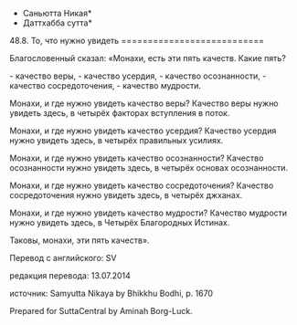 * Саньютта Никая*
* Даттхабба сутта*

48\.8\. То, что нужно увидеть
\=\=\=\=\=\=\=\=\=\=\=\=\=\=\=\=\=\=\=\=\=\=\=\=\=\=\=

Благословенный сказал: «Монахи, есть эти пять качеств\. Какие пять?

\- качество веры,
\- качество усердия,
\- качество осознанности,
\- качество сосредоточения,
\- качество мудрости\.

Монахи, и где нужно увидеть качество веры? Качество веры нужно увидеть здесь, в четырёх факторах вступления в поток\.

Монахи, и где нужно увидеть качество усердия? Качество усердия нужно увидеть здесь, в четырёх правильных усилиях\.

Монахи, и где нужно увидеть качество осознанности? Качество осознанности нужно увидеть здесь, в четырёх основах осознанности\.

Монахи, и где нужно увидеть качество сосредоточения? Качество сосредоточения нужно увидеть здесь, в четырёх джханах\.

Монахи, и где нужно увидеть качество мудрости? Качество мудрости нужно увидеть здесь, в Четырёх Благородных Истинах\.

Таковы, монахи, эти пять качеств»\.

Перевод с английского: SV

редакция перевода: 13\.07\.2014

источник: Samyutta Nikaya by Bhikkhu Bodhi, p\. 1670

Prepared for SuttaCentral by Aminah Borg\-Luck\.